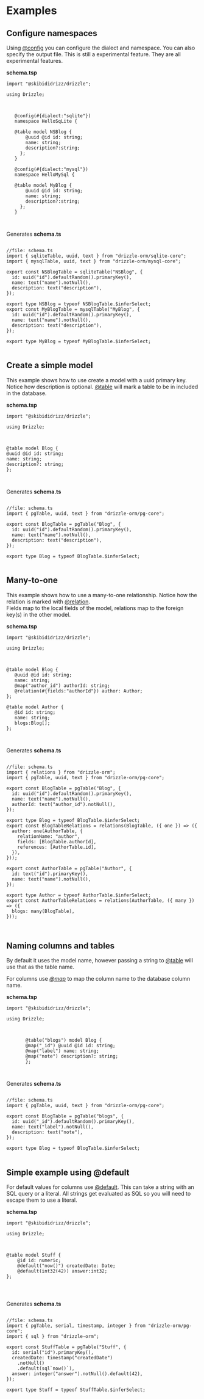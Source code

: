 # Examples


## Configure namespaces
Using [@config](/docs/drizzle/api/decorators#@Drizzle.config) you can configure the dialect and namespace.  You
can also specify the output file.   This is still a experimental feature.  They are all experimental
features.


 **schema.tsp**     
 ```tsp
import "@skibididrizz/drizzle";

using Drizzle;



    @config(#{dialect:"sqlite"})
    namespace HelloSqLite {

    @table model NSBlog {
        @uuid @id id: string;
        name: string;
        description?:string;
      };
    }

    @config(#{dialect:"mysql"})
    namespace HelloMySql {

    @table model MyBlog {
        @uuid @id id: string;
        name: string;
        description?:string;
      };
    }
      
            
 ```

Generates **schema.ts**

```tsx

//file: schema.ts
import { sqliteTable, uuid, text } from "drizzle-orm/sqlite-core";
import { mysqlTable, uuid, text } from "drizzle-orm/mysql-core";

export const NSBlogTable = sqliteTable("NSBlog", {
  id: uuid("id").defaultRandom().primaryKey(),
  name: text("name").notNull(),
  description: text("description"),
});

export type NSBlog = typeof NSBlogTable.$inferSelect; 
export const MyBlogTable = mysqlTable("MyBlog", {
  id: uuid("id").defaultRandom().primaryKey(),
  name: text("name").notNull(),
  description: text("description"),
});

export type MyBlog = typeof MyBlogTable.$inferSelect; 
            
```


## Create a simple model
This example shows how to use create a model with a uuid primary key.
Notice how description is optional. [@table](/docs/drizzle/api/decorators#@Drizzle.table) will mark
a table to be in included in the database.


 **schema.tsp**     
 ```tsp
import "@skibididrizz/drizzle";

using Drizzle;



 @table model Blog {
 @uuid @id id: string;
 name: string;
 description?: string;
 };      
    
            
 ```

Generates **schema.ts**

```tsx

//file: schema.ts
import { pgTable, uuid, text } from "drizzle-orm/pg-core";

export const BlogTable = pgTable("Blog", {
  id: uuid("id").defaultRandom().primaryKey(),
  name: text("name").notNull(),
  description: text("description"),
});

export type Blog = typeof BlogTable.$inferSelect; 
            
```


## Many-to-one
This example shows how to use a many-to-one relationship.   Notice how the relation is marked
with [@relation](/docs/drizzle/api/decorators#@Drizzle.relation).  
Fields map to the local fields of the model, relations map to the foreign key(s) in the other model.


 **schema.tsp**     
 ```tsp
import "@skibididrizz/drizzle";

using Drizzle;



@table model Blog {
    @uuid @id id: string;
    name: string;
    @map("author_id") authorId: string;
    @relation(#{fields:"authorId"}) author: Author;
};

@table model Author {
    @id id: string;
    name: string;
    blogs:Blog[];
};
        
            
 ```

Generates **schema.ts**

```tsx

//file: schema.ts
import { relations } from "drizzle-orm";
import { pgTable, uuid, text } from "drizzle-orm/pg-core";

export const BlogTable = pgTable("Blog", {
  id: uuid("id").defaultRandom().primaryKey(),
  name: text("name").notNull(),
  authorId: text("author_id").notNull(),
});

export type Blog = typeof BlogTable.$inferSelect; 
export const BlogTableRelations = relations(BlogTable, ({ one }) => ({
  author: one(AuthorTable, {
    relationName: "author",
    fields: [BlogTable.authorId],
    references: [AuthorTable.id],
  }),
}));

export const AuthorTable = pgTable("Author", {
  id: text("id").primaryKey(),
  name: text("name").notNull(),
});

export type Author = typeof AuthorTable.$inferSelect; 
export const AuthorTableRelations = relations(AuthorTable, ({ many }) => ({
  blogs: many(BlogTable),
}));

            
```


## Naming columns and tables
By default it uses the model name, however passing a string to [@table](/docs/drizzle/api/decorators#@Drizzle.table) will 
 use that as the table name.    

 For columns use *[@map](/docs/drizzle/api/decorators#@Drizzle.map)* to map the column name to the database column name.


 **schema.tsp**     
 ```tsp
import "@skibididrizz/drizzle";

using Drizzle;



        @table("blogs") model Blog {
        @map("_id") @uuid @id id: string;
        @map("label") name: string;
        @map("note") description?: string;
        };      
           
            
 ```

Generates **schema.ts**

```tsx

//file: schema.ts
import { pgTable, uuid, text } from "drizzle-orm/pg-core";

export const BlogTable = pgTable("blogs", {
  id: uuid("_id").defaultRandom().primaryKey(),
  name: text("label").notNull(),
  description: text("note"),
});

export type Blog = typeof BlogTable.$inferSelect; 
            
```


## Simple example using @default
For default values for columns use [@default](/docs/drizzle/api/decorators#@Drizzle.default).   This can
take a string with an SQL query or a literal.   All strings get evaluated as SQL so you will
need to escape them to use a literal.


 **schema.tsp**     
 ```tsp
import "@skibididrizz/drizzle";

using Drizzle;



@table model Stuff {
     @id id: numeric;
     @default("now()") createdDate: Date;
     @default(int32(42)) answer:int32;
};
            
            
            
 ```

Generates **schema.ts**

```tsx

//file: schema.ts
import { pgTable, serial, timestamp, integer } from "drizzle-orm/pg-core";
import { sql } from "drizzle-orm";

export const StuffTable = pgTable("Stuff", {
  id: serial("id").primaryKey(),
  createdDate: timestamp("createdDate")
    .notNull()
    .default(sql`now()`),
  answer: integer("answer").notNull().default(42),
});

export type Stuff = typeof StuffTable.$inferSelect; 
            
```


